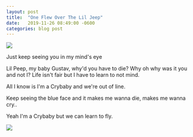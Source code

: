 ```yaml
---
layout: post
title:  "One Flew Over The Lil Jeep"
date:   2019-11-26 08:49:00 -0600
categories: blog post
---
```


<img src="{{site.baseurl}}/img/crybaby.jpg">

Just keep seeing you in my mind's eye

Lil Peep, my baby Gustav, why'd you have to die? Why oh why was it you and not I? Life isn't fair but I have to learn to not mind.

All I know is I'm a Crybaby and we're out of line.

Keep seeing the blue face and it makes me wanna die, makes me wanna cry..

Yeah I'm a Crybaby but we can learn to fly.

<img src="{{site.baseurl}}/img/lilpeep.jpg">
